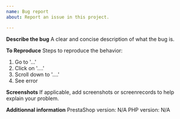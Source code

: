 ```yaml
---
name: Bug report
about: Report an issue in this project.

---
```


<!--
****************************
DO NOT disclose security issues here, contact security@prestashop.com instead!
****************************
-->

**Describe the bug**
A clear and concise description of what the bug is.

**To Reproduce**
Steps to reproduce the behavior:
1. Go to '...'
2. Click on '....'
3. Scroll down to '....'
4. See error

**Screenshots**
If applicable, add screenshots or screenrecords to help explain your problem.

**Additionnal information**
PrestaShop version: N/A
PHP version: N/A
